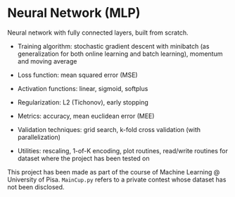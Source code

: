 # Neural Network (MLP)
Neural network with fully connected layers, built from scratch.

- Training algorithm: stochastic gradient descent with minibatch (as generalization for both online learning and batch learning), momentum and moving average

- Loss function: mean squared error (MSE)

- Activation functions: linear, sigmoid, softplus

- Regularization: L2 (Tichonov), early stopping

- Metrics: accuracy, mean euclidean error (MEE)

- Validation techniques: grid search, k-fold cross validation (with parallelization)

- Utilities: rescaling, 1-of-K encoding, plot routines, read/write routines for dataset where the project has been tested on


This project has been made as part of the course of Machine Learning @ University of Pisa. `MainCup.py` refers to a private contest whose dataset has not been disclosed.  
